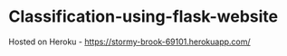 # Classification-using-flask-website


Hosted on Heroku  - https://stormy-brook-69101.herokuapp.com/
